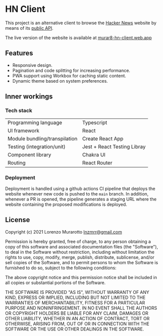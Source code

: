 # HN Client

This project is an alternative client to browse the [Hacker News](https://news.ycombinator.com) website by means of its [public API](https://github.com/HackerNews/API).

The live version of the website is available at [murar8-hn-client.web.app](https://murar8-hn-client.web.app)

## Features

- Responsive design.
- Pagination and code splitting for increasing performance.
- PWA support using Workbox for caching static content.
- Dynamic theme based on system preferences.

## Inner workings

### Tech stack

|                               |                             |
| ----------------------------- | --------------------------- |
| Programming language          | Typescript                  |
| UI framework                  | React                       |
| Module bundling/transpilation | Create React App            |
| Testing (integration/unit)    | Jest + React Testing Libray |
| Component library             | Chakra UI                   |
| Routing                       | React Router                |

### Deployment

Deployment is handled using a github actions CI pipeline that deploys the website whenever new code is pushed to the `main` branch. In addition, whenever a PR is opened, the pipeline generates a staging URL where the website containing the proposed modifications is deployed.

## License

Copyright (c) 2021 Lorenzo Murarotto <lnzmrr@gmail.com>

Permission is hereby granted, free of charge, to any person
obtaining a copy of this software and associated documentation
files (the "Software"), to deal in the Software without
restriction, including without limitation the rights to use,
copy, modify, merge, publish, distribute, sublicense, and/or sell
copies of the Software, and to permit persons to whom the
Software is furnished to do so, subject to the following
conditions:

The above copyright notice and this permission notice shall be
included in all copies or substantial portions of the Software.

THE SOFTWARE IS PROVIDED "AS IS", WITHOUT WARRANTY OF ANY KIND,
EXPRESS OR IMPLIED, INCLUDING BUT NOT LIMITED TO THE WARRANTIES
OF MERCHANTABILITY, FITNESS FOR A PARTICULAR PURPOSE AND
NONINFRINGEMENT. IN NO EVENT SHALL THE AUTHORS OR COPYRIGHT
HOLDERS BE LIABLE FOR ANY CLAIM, DAMAGES OR OTHER LIABILITY,
WHETHER IN AN ACTION OF CONTRACT, TORT OR OTHERWISE, ARISING
FROM, OUT OF OR IN CONNECTION WITH THE SOFTWARE OR THE USE OR
OTHER DEALINGS IN THE SOFTWARE.

